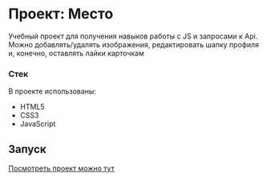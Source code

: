 # Проект: Место

Учебный проект для получения навыков работы с JS и запросами к Api.
Можно добавлять/удалять изображения, редактировать шапку профиля и, конечно, оставлять лайки карточкам
### Стек
В проекте использованы:

* HTML5
* CSS3
* JavaScript

## Запуск
[Посмотреть проект можно тут](https://tema-bash.github.io/mesto-project)
